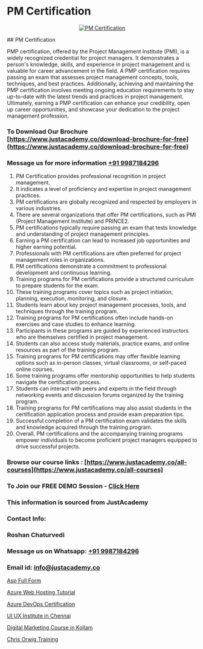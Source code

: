 # PM Certification

<p align="center">
  <a href="https://justacademy.co/course-detail/pmp-certification-training">
    <img src="https://justacademy.co/storage2/course_image/1709713463_course_image.webp" alt="PM Certification">
  </a>
</p>
## PM Certification

PMP certification, offered by the Project Management Institute (PMI), is a widely recognized credential for project managers. It demonstrates a person's knowledge, skills, and experience in project management and is valuable for career advancement in the field. A PMP certification requires passing an exam that assesses project management concepts, tools, techniques, and best practices. Additionally, achieving and maintaining the PMP certification involves meeting ongoing education requirements to stay up-to-date with the latest trends and practices in project management. Ultimately, earning a PMP certification can enhance your credibility, open up career opportunities, and showcase your dedication to the project management profession.
### To Download Our Brochure [https://www.justacademy.co/download-brochure-for-free](https://www.justacademy.co/download-brochure-for-free)
### Message us for more information [+91 9987184296](https://api.whatsapp.com/send?phone=919987184296)
1) PM Certification provides professional recognition in project management.
2) It indicates a level of proficiency and expertise in project management practices.
3) PM certifications are globally recognized and respected by employers in various industries.
4) There are several organizations that offer PM certifications, such as PMI (Project Management Institute) and PRINCE2.
5) PM certifications typically require passing an exam that tests knowledge and understanding of project management principles.
6) Earning a PM certification can lead to increased job opportunities and higher earning potential.
7) Professionals with PM certifications are often preferred for project management roles in organizations.
8) PM certifications demonstrate a commitment to professional development and continuous learning.
9) Training programs for PM certifications provide a structured curriculum to prepare students for the exam.
10) These training programs cover topics such as project initiation, planning, execution, monitoring, and closure.
11) Students learn about key project management processes, tools, and techniques through the training program.
12) Training programs for PM certifications often include hands-on exercises and case studies to enhance learning.
13) Participants in these programs are guided by experienced instructors who are themselves certified in project management.
14) Students can also access study materials, practice exams, and online resources as part of the training program.
15) Training programs for PM certifications may offer flexible learning options such as in-person classes, virtual classrooms, or self-paced online courses.
16) Some training programs offer mentorship opportunities to help students navigate the certification process.
17) Students can interact with peers and experts in the field through networking events and discussion forums organized by the training program.
18) Training programs for PM certifications may also assist students in the certification application process and provide exam preparation tips.
19) Successful completion of a PM certification exam validates the skills and knowledge acquired through the training program.
20) Overall, PM certifications and the accompanying training programs empower individuals to become proficient project managers equipped to drive successful projects.

### Browse our course links : [https://www.justacademy.co/all-courses](https://www.justacademy.co/all-courses) 
### To Join our FREE DEMO Session - [Click Here](https://www.justacademy.co/register-for-course-demo)


### This information is sourced from JustAcademy
### Contact Info:
### Roshan Chaturvedi
### Message us on Whatsapp: [+91 9987184296](https://api.whatsapp.com/send?phone=919987184296)
### Email id: [info@justacademy.co](mailto:info@justacademy.co)
                
[Asp Full Form](https://www.linkedin.com/pulse/asp-full-form-justacademy-cupertino-48pic?trackingId=G1rltzEM9x5r2Ex8PIu%2Ffw%3D%3D&lipi=urn%3Ali%3Apage%3Ad_flagship3_company_admin%3BgBhGnALRQwW8mE6l8mJTTg%3D%3D)

[Azure Web Hosting Tutorial](https://www.linkedin.com/pulse/azure-web-hosting-tutorial-software-training-sunnyvale-lzxqc?trackingId=Fop6YhpkV9WfUSOZeubs2Q%3D%3D&lipi=urn%3Ali%3Apage%3Ad_flagship3_company_admin%3BuOGAPcWcQnScqXWa77%2Fzaw%3D%3D)

[Azure DevOps Certification](https://medium.com/@AkashSingh2052/azure-devops-certification-5bbcb1bd037c)

[UI UX Institute in Chennai](https://medium.com/@roneet705/ui-ux-institute-in-chennai-10832e89068b)

[Digital Marketing Course in Kollam](https://justacademyin.github.io/justacademy/digital-marketing-course-in-kollam)

[Chris Orwig Training](https://justacademyin.github.io/justacademy/chris-orwig-training)

